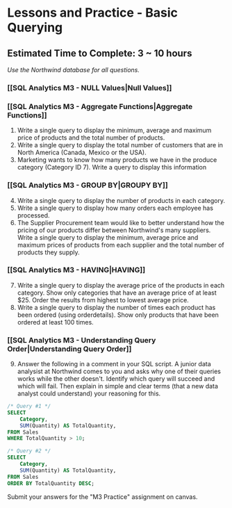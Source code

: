 # Lessons and Practice - Basic Querying 
## Estimated Time to Complete: 3 ~ 10 hours

*Use the Northwind database for all questions.*
### [[SQL Analytics M3 - NULL Values|Null Values]]

### [[SQL Analytics M3 - Aggregate Functions|Aggregate Functions]]

1. Write a single query to display the minimum, average and maximum price of products and the total number of products.
2. Write a single query to display the total number of customers that are in North America (Canada, Mexico or the USA).
3. Marketing wants to know how many products we have in the produce category (Category ID 7). Write a query to display this information
### [[SQL Analytics M3 - GROUP BY|GROUPY BY]]

4. Write a single query to display the number of products in each category.
5. Write a single query to display how many orders each employee has processed.
6. The Supplier Procurement team would like to better understand how the pricing of our products differ between Northwind's many suppliers. Write a single query to display the minimum, average price and maximum prices of products from each supplier and the total number of products they supply.

### [[SQL Analytics M3 - HAVING|HAVING]]

7. Write a single query to display the average price of the products in each category. Show only categories that have an average price of at least $25. Order the results from highest to lowest average price.
8. Write a single query to display the number of times each product has been ordered (using orderdetails). Show only products that have been ordered at least 100 times.
### [[SQL Analytics M3 - Understanding Query Order|Understanding Query Order]]

9. Answer the following in a comment in your SQL script. A junior data analysist at Northwind comes to you and asks why one of their queries works while the other doesn't. Identify which query will succeed and which will fail. Then explain in simple and clear terms (that a new data analyst could understand) your reasoning for this.

```sql
/* Query #1 */
SELECT
    Category,
    SUM(Quantity) AS TotalQuantity,
FROM Sales
WHERE TotalQuantity > 10;
```

```sql
/* Query #2 */
SELECT
    Category,
    SUM(Quantity) AS TotalQuantity,
FROM Sales
ORDER BY TotalQuantity DESC;
```

Submit your answers for the "M3 Practice" assignment on canvas.